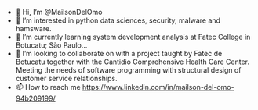 - 👋 Hi, I’m @MailsonDelOmo
- 👀 I’m interested in python data sciences, security, malware and hamsware.
- 🌱 I’m currently learning system development analysis at Fatec College in Botucatu; São Paulo...
- 💞️ I’m looking to collaborate on with a project taught by Fatec de Botucatu together with the Cantidio Comprehensive Health Care Center.
Meeting the needs of software programming with structural design of customer service relationships.
- 📫 How to reach me https://www.linkedin.com/in/mailson-del-omo-94b209199/

<!---
MailsonDelOmo/MailsonDelOmo is a ✨ special ✨ repository because its `README.md` (this file) appears on your GitHub profile.
You can click the Preview link to take a look at your changes.
--->
